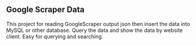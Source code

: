 ## Google Scraper Data

This project for reading GoogleScraper output json then insert the data into MySQL or other database.
Query the data and show the data by website client. Easy for querying and searching.
